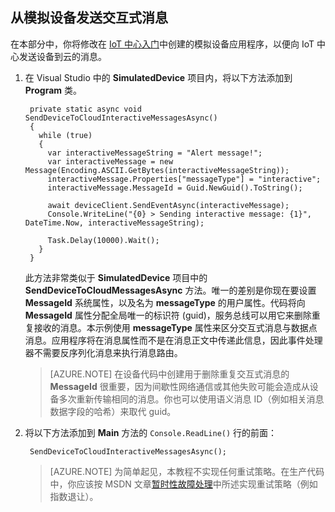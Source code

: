 ## 从模拟设备发送交互式消息

在本部分中，你将修改在 [IoT 中心入门]中创建的模拟设备应用程序，以便向 IoT 中心发送设备到云的消息。

1. 在 Visual Studio 中的 **SimulatedDevice** 项目内，将以下方法添加到 **Program** 类。

        private static async void SendDeviceToCloudInteractiveMessagesAsync()
        {
          while (true)
          {
            var interactiveMessageString = "Alert message!";
            var interactiveMessage = new Message(Encoding.ASCII.GetBytes(interactiveMessageString));
            interactiveMessage.Properties["messageType"] = "interactive";
            interactiveMessage.MessageId = Guid.NewGuid().ToString();
    
            await deviceClient.SendEventAsync(interactiveMessage);
            Console.WriteLine("{0} > Sending interactive message: {1}", DateTime.Now, interactiveMessageString);
    
            Task.Delay(10000).Wait();
          }
        }

    此方法非常类似于 **SimulatedDevice** 项目中的 **SendDeviceToCloudMessagesAsync** 方法。唯一的差别是你现在要设置 **MessageId** 系统属性，以及名为 **messageType** 的用户属性。代码将向 **MessageId** 属性分配全局唯一的标识符 (guid)，服务总线可以用它来删除重复接收的消息。本示例使用 **messageType** 属性来区分交互式消息与数据点消息。应用程序将在消息属性而不是在消息正文中传递此信息，因此事件处理器不需要反序列化消息来执行消息路由。

    > [AZURE.NOTE] 在设备代码中创建用于删除重复交互式消息的 **MessageId** 很重要，因为间歇性网络通信或其他失败可能会造成从设备多次重新传输相同的消息。你也可以使用语义消息 ID（例如相关消息数据字段的哈希）来取代 guid。

2. 将以下方法添加到 **Main** 方法的 `Console.ReadLine()` 行的前面：

    
        SendDeviceToCloudInteractiveMessagesAsync();


    > [AZURE.NOTE] 为简单起见，本教程不实现任何重试策略。在生产代码中，你应该按 MSDN 文章[暂时性故障处理]中所述实现重试策略（例如指数退让）。

<!-- Links -->
[暂时性故障处理]: https://msdn.microsoft.com/zh-cn/library/hh675232.aspx
[IoT 中心入门]: /documentation/articles/iot-hub-csharp-csharp-getstarted

<!---HONumber=Mooncake_0321_2016-->